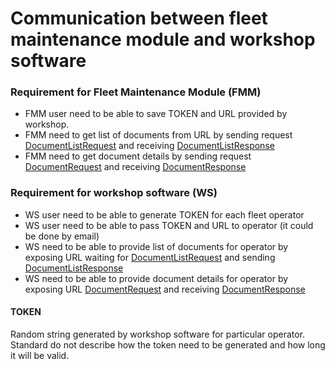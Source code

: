 # Communication between fleet maintenance module and workshop software 
### Requirement for Fleet Maintenance Module (FMM)
 - FMM user need to be able to save TOKEN and URL provided by workshop.
 - FMM need to get list of documents from URL by sending request [DocumentListRequest](vix.1.0.0.xsd) and receiving [DocumentListResponse](vix.1.0.0.xsd)
 - FMM need to get document details by sending request [DocumentRequest](implementation/vix.1.0.0.xsd) and receiving [DocumentResponse](vix.1.0.0.xsd)

### Requirement for workshop software (WS)
- WS user need to be able to generate TOKEN for each fleet operator
- WS user need to be able to pass TOKEN and URL to operator (it could be done by email)
- WS need to be able to provide list of documents for operator by exposing URL waiting for [DocumentListRequest](vix.1.0.0.xsd) and sending 
  [DocumentListResponse](vix.1.0.0.xsd)   
- WS need to be able to provide document details for operator by exposing URL [DocumentRequest](vix.1.0.0.xsd) and receiving [DocumentResponse](vix.1.0.0.xsd)
  
#### TOKEN
Random string generated by workshop software for particular operator. Standard do not describe how the token need to be generated and how long it will be valid.
